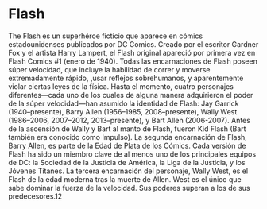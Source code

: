 # Flash

The Flash es un superhéroe ficticio que aparece en cómics estadounidenses publicados por DC Comics. Creado por el escritor Gardner Fox y el artista Harry Lampert, el Flash original apareció por primera vez en Flash Comics #1 (enero de 1940). Todas las encarnaciones de Flash poseen súper velocidad, que incluye la habilidad de correr y moverse extremadamente rápido, ,usar reflejos sobrehumanos, y aparentemente violar ciertas leyes de la física. Hasta el momento, cuatro personajes diferentes—cada uno de los cuales de alguna manera adquirieron el poder de la súper velocidad—han asumido la identidad de Flash: Jay Garrick (1940–presente), Barry Allen (1956–1985, 2008–presente), Wally West (1986–2006, 2007–2012, 2013–presente), y Bart Allen (2006-2007). Antes de la ascensión de Wally y Bart al manto de Flash, fueron Kid Flash (Bart también era conocido como Impulso).
La segunda encarnación de Flash, Barry Allen, es parte de la Edad de Plata de los Cómics. Cada versión de Flash ha sido un miembro clave de al menos uno de los principales equipos de DC: la Sociedad de la Justicia de América, la Liga de la Justicia, y los Jóvenes Titanes. La tercera encarnación del personaje, Wally West, es el Flash de la edad moderna tras la muerte de Allen. West es el único que sabe dominar la fuerza de la velocidad. Sus poderes superan a los de sus predecesores.1​2​
